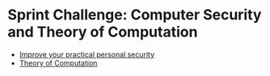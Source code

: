 # Sprint Challenge: Computer Security and Theory of Computation

* [Improve your practical personal security](security/)
* [Theory of Computation](theory/)

